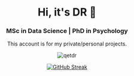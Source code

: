 <h1 align="center">Hi, it's DR 👋</h1>
<h3 align="center"> MSc in Data Science | PhD in Psychology </h3>
<p align="center">This account is for my private/personal projects.</p>

<p align="center"> <img src="https://komarev.com/ghpvc/?username=qetdr&color=blue" alt="qetdr" /> </p>

<!--
# Add top languages (and other stats):
[![Top Langs](https://github-readme-stats.vercel.app/api/top-langs/?username=qetdr&hide_progress=true)](https://github.com/qetdr/github-readme-stats)

# A lot of useful Github profile customization tips:https://www.sitepoint.com/github-profile-readme/
-->

<p align="center">
  <a href="https://git.io/streak-stats" target="_blank">
    <img src="http://github-readme-streak-stats.herokuapp.com?user=qetdr&mode=weekly" alt="GitHub Streak">
  </a>
</p>
